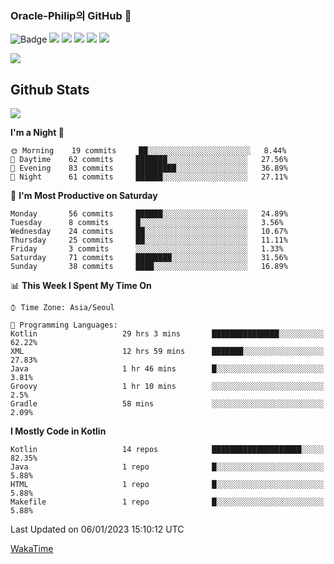 ### Oracle-Philip의 GitHub 👋

![Badge](http://img.shields.io/badge/-Java-black?style=flat-square)
<img src="https://img.shields.io/badge/ -Kotlin-black?style=flat-square&logo=Kotlin&logoColor=#7F52FF"/></a>
<img src="https://img.shields.io/badge/ -Dart-black?style=flat-square&logo=Dart&logoColor=#0175C2"/></a>
<img src="https://img.shields.io/badge/ -Android-black?style=flat-square&logo=Android&logoColor=#3DDC84"/></a>
<img src="https://img.shields.io/badge/ -Flutter-black?style=flat-square&logo=Flutter&logoColor=#02569B"/></a>
<img src="https://img.shields.io/badge/ -Firebase-black?style=flat-square&logo=Firebase&logoColor=#FFCA28"/></a>

<img src="https://img.shields.io/badge/ -BLE-black?style=flat-square&logo=Bluetooth&logoColor=#0082FC"/></a>

<!--
<img src="https://img.shields.io/badge/ -STM32F103-black?style=flat-square&logo=STMicroelectronics&logoColor=#03234B"/></a>
<img src="https://img.shields.io/badge/ -Qt-black?style=flat-square&logo=Qt&logoColor=#41CD52"/></a>
-->

<!--
![Badge](http://img.shields.io/badge/-Java-black?style=flat-square)
![Badge](http://img.shields.io/badge/-Koltin-black?style=flat-square)
![Badge](http://img.shields.io/badge/-Dart-black?style=flat-square)
![Badge](http://img.shields.io/badge/-Android-black?style=flat-square)
![Badge](http://img.shields.io/badge/-Flutter-black?style=flat-square)
![Badge](http://img.shields.io/badge/-Firebase-black?style=flat-square)
-->

## Github Stats  
<div align="left"><img src="https://github-readme-stats.vercel.app/api?username=Oracle-Philip&show_icons=true&count_private=true&hide_border=true" align="center" /></div>


<!--START_SECTION:waka-->
**I'm a Night 🦉** 

```text
🌞 Morning    19 commits     ██░░░░░░░░░░░░░░░░░░░░░░░   8.44% 
🌆 Daytime    62 commits     ███████░░░░░░░░░░░░░░░░░░   27.56% 
🌃 Evening    83 commits     █████████░░░░░░░░░░░░░░░░   36.89% 
🌙 Night      61 commits     ██████░░░░░░░░░░░░░░░░░░░   27.11%

```
📅 **I'm Most Productive on Saturday** 

```text
Monday       56 commits     ██████░░░░░░░░░░░░░░░░░░░   24.89% 
Tuesday      8 commits      █░░░░░░░░░░░░░░░░░░░░░░░░   3.56% 
Wednesday    24 commits     ██░░░░░░░░░░░░░░░░░░░░░░░   10.67% 
Thursday     25 commits     ██░░░░░░░░░░░░░░░░░░░░░░░   11.11% 
Friday       3 commits      ░░░░░░░░░░░░░░░░░░░░░░░░░   1.33% 
Saturday     71 commits     ████████░░░░░░░░░░░░░░░░░   31.56% 
Sunday       38 commits     ████░░░░░░░░░░░░░░░░░░░░░   16.89%

```


📊 **This Week I Spent My Time On** 

```text
⌚︎ Time Zone: Asia/Seoul

💬 Programming Languages: 
Kotlin                   29 hrs 3 mins       ███████████████░░░░░░░░░░   62.22% 
XML                      12 hrs 59 mins      ███████░░░░░░░░░░░░░░░░░░   27.83% 
Java                     1 hr 46 mins        █░░░░░░░░░░░░░░░░░░░░░░░░   3.81% 
Groovy                   1 hr 10 mins        ░░░░░░░░░░░░░░░░░░░░░░░░░   2.5% 
Gradle                   58 mins             ░░░░░░░░░░░░░░░░░░░░░░░░░   2.09%

```

**I Mostly Code in Kotlin** 

```text
Kotlin                   14 repos            ████████████████████░░░░░   82.35% 
Java                     1 repo              █░░░░░░░░░░░░░░░░░░░░░░░░   5.88% 
HTML                     1 repo              █░░░░░░░░░░░░░░░░░░░░░░░░   5.88% 
Makefile                 1 repo              █░░░░░░░░░░░░░░░░░░░░░░░░   5.88%

```



 Last Updated on 06/01/2023 15:10:12 UTC
<!--END_SECTION:waka-->


<!--
**Oracle-Philip/Oracle-Philip** is a ✨ _special_ ✨ repository because its `README.md` (this file) appears on your GitHub profile.

Here are some ideas to get you started:

- 🔭 I’m currently working on ...
- 🌱 I’m currently learning ...
- 👯 I’m looking to collaborate on ...
- 🤔 I’m looking for help with ...
- 💬 Ask me about ...
- 📫 How to reach me: ...
- 😄 Pronouns: ...
- ⚡ Fun fact: ...
-->


[WakaTime](https://wakatime.com/dashboard)
